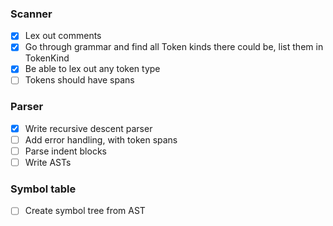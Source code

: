 ### Scanner
- [x] Lex out comments
- [x] Go through grammar and find all Token kinds there could be, list them in TokenKind
- [x] Be able to lex out any token type
- [ ] Tokens should have spans

### Parser
- [x] Write recursive descent parser
- [ ] Add error handling, with token spans
- [ ] Parse indent blocks
- [ ] Write ASTs

### Symbol table
- [ ] Create symbol tree from AST